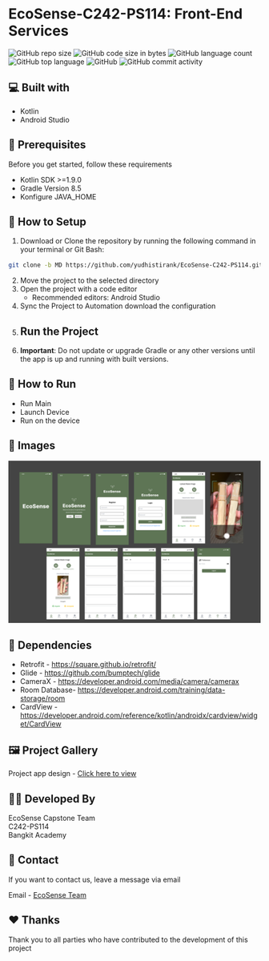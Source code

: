 # EcoSense-C242-PS114: Front-End Services
![GitHub repo size](https://img.shields.io/github/repo-size/yudhistirank/EcoSense-C242-PS114?color=red&label=repository%20size)
![GitHub code size in bytes](https://img.shields.io/github/languages/code-size/yudhistirank/EcoSense-C242-PS114?color=red)
![GitHub language count](https://img.shields.io/github/languages/count/yudhistirank/EcoSense-C242-PS114)
![GitHub top language](https://img.shields.io/github/languages/top/yudhistirank/EcoSense-C242-PS114)
![GitHub](https://img.shields.io/github/license/yudhistirank/EcoSense-C242-PS114?color=yellow)
![GitHub commit activity](https://img.shields.io/github/commit-activity/m/yudhistirank/EcoSense-C242-PS114?color=brightgreen&label=commits)

## 💻 Built with

- Kotlin
- Android Studio

## 📌 Prerequisites

Before you get started, follow these requirements
- Kotlin SDK >=1.9.0
- Gradle Version 8.5
- Konfigure JAVA_HOME

## 🍃 How to Setup

1. Download or Clone the repository by running the following command in your terminal or Git Bash:
  ```bash
  git clone -b MD https://github.com/yudhistirank/EcoSense-C242-PS114.git
  ```
2. Move the project to the selected directory
3. Open the project with a code editor
   - Recommended editors: Android Studio
6. Sync the Project to Automation download the configuration
7. Run the Project
   - 
8. **Important**: Do not update or upgrade Gradle or any other versions until the app is up and running with built versions.


## 🚀 How to Run

- Run Main
- Launch Device
- Run on the device

## 📸  Images
![alt text](image.png)

## 💎 Dependencies

- Retrofit - https://square.github.io/retrofit/
- Glide - https://github.com/bumptech/glide
- CameraX - https://developer.android.com/media/camera/camerax
- Room Database- https://developer.android.com/training/data-storage/room
- CardView - https://developer.android.com/reference/kotlin/androidx/cardview/widget/CardView

## 🖼️ Project Gallery

Project app design - [Click here to view](https://www.figma.com/design/zVTyNA6b7iFHF1EloVYK2w/Capstone?node-id=0-1&t=hFmJ0t5MI6d3NFZY-1)

## 👨‍💻 Developed By

EcoSense Capstone Team <br>
C242-PS114 <br>
Bangkit Academy

## 💬 Contact

If you want to contact us, leave a message via email

Email - [EcoSense Team](mailto:C242-PS114@bangkit.academy)

## ❤️ Thanks

Thank you to all parties who have contributed to the development of this project

